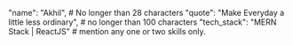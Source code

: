 "name": "Akhil", # No longer than 28 characters
"quote": "Make Everyday a little less ordinary", # no longer than 100 characters
"tech_stack": "MERN Stack | ReactJS" # mention any one or two skills only.